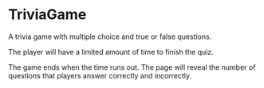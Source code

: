 # TriviaGame
A trivia game with multiple choice and true or false questions.

The player will have a limited amount of time to finish the quiz. 

The game ends when the time runs out. The page will reveal the number of questions that players answer correctly and incorrectly.
